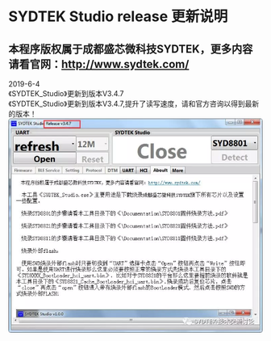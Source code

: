 # SYDTEK Studio  release 更新说明  
## 本程序版权属于成都盛芯微科技SYDTEK，更多内容请看官网：<a href="http://www.sydtek.com/" title="Title">http://www.sydtek.com/</a>

2019-6-4  
《SYDTEK_Studio》更新到版本V3.4.7   
《SYDTEK_Studio》更新到版本V3.4.7,提升了读写速度，请和官方咨询以得到最新的版本！  
![](https://github.com/SydtekInc/SydtekInc_inform/blob/master/image/更新到版本V3.4.bmp)
<br/><br/><br/>
